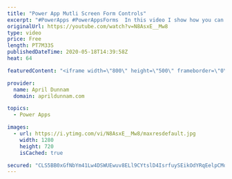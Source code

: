 ```yaml
---
title: "Power App Mutli Screen Form Controls"
excerpt: "#PowerApps #PowerAppsForms  In this video I show how you can break out a form control over multiple screens. This helps provide a better User Experience by reducing scrolling."
originalUrl: https://youtube.com/watch?v=N8AsxE__Mw8
type: video
price: Free
length: PT7M33S
publishedDateTime: 2020-05-18T14:39:58Z
heat: 64

featuredContent: "<iframe width=\"800\" height=\"500\" frameborder=\"0\" src=\"https://www.youtube.com/embed/N8AsxE__Mw8\" allow=\"accelerometer; autoplay; encrypted-media; gyroscope; picture-in-picture\" allowfullscreen></iframe>"

provider:
  name: April Dunnam
  domain: aprildunnam.com

topics:
  - Power Apps

images:
  - url: https://i.ytimg.com/vi/N8AsxE__Mw8/maxresdefault.jpg
    width: 1280
    height: 720
    isCached: true

secured: "CLS5BB0xGfNbYm41Lw4DSWUEwuv8ELl9CYtslD4IsrfuySEikOdYRqEelpCMok9dcpOFjfNSb7OTMcBlLnMtghKhFC9E/wNXW/qbThZgvOQgVPzMEq/1AaWN9BUrpy4kpvPNZmlaAAXhDJK9vFAPf8BAlWRmp5MreA+Z7mT8zS0o7VoAQbXipKhEK6epMs8c3+aUi2yFO/VrD6O7FwF1hw2EakVUH93fqWTHgqRo4zevLV6Kx/mE9xvP3XB/ILwvMmvmvDQ4m0PiZoqDLnZA87mB598T0u6KUFxlyy68i0PgiwWaUS3DI7yR7IeeKZH9+BNDGByriXLgkC8NWv2n7md9LPkCArMdFYiJB+POLV4AHXpaGu2bN5HEHOFxbkedqIciX0sYGpe+Cy5DPTlveA==;cIx8WnkhJhfmlsb8RZ8VSw=="
---
```


